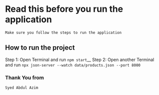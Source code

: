 # Read this before you run the application

`Make sure you follow the steps to run the application`

## How to run the project 

Step 1: Open Terminal and run `npm start`__
Step 2: Open another Terminal and run `npx json-server --watch data/products.json --port 8000`

### Thank You from
`Syed Abdul Azim`

